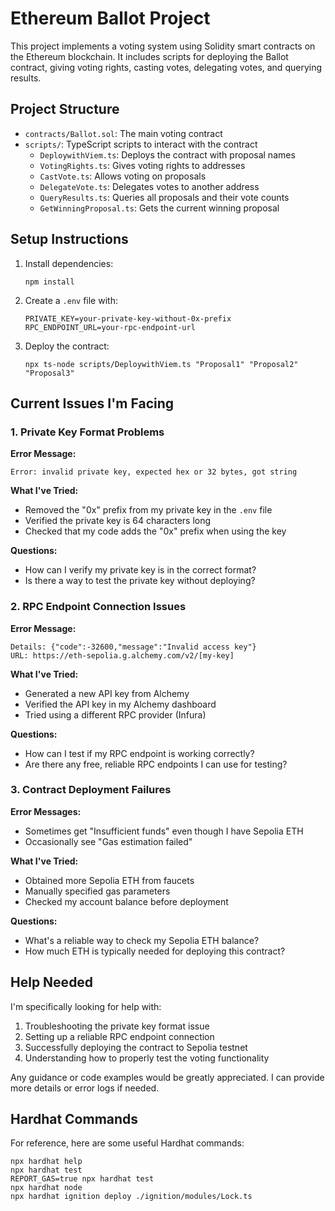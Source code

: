 # Ethereum Ballot Project

This project implements a voting system using Solidity smart contracts on the Ethereum blockchain. It includes scripts for deploying the Ballot contract, giving voting rights, casting votes, delegating votes, and querying results.

## Project Structure

- `contracts/Ballot.sol`: The main voting contract
- `scripts/`: TypeScript scripts to interact with the contract
  - `DeploywithViem.ts`: Deploys the contract with proposal names
  - `VotingRights.ts`: Gives voting rights to addresses
  - `CastVote.ts`: Allows voting on proposals
  - `DelegateVote.ts`: Delegates votes to another address
  - `QueryResults.ts`: Queries all proposals and their vote counts
  - `GetWinningProposal.ts`: Gets the current winning proposal

## Setup Instructions

1. Install dependencies:
   ```shell
   npm install
   ```

2. Create a `.env` file with:
   ```
   PRIVATE_KEY=your-private-key-without-0x-prefix
   RPC_ENDPOINT_URL=your-rpc-endpoint-url
   ```

3. Deploy the contract:
   ```shell
   npx ts-node scripts/DeploywithViem.ts "Proposal1" "Proposal2" "Proposal3"
   ```

## Current Issues I'm Facing

### 1. Private Key Format Problems

**Error Message:**
```
Error: invalid private key, expected hex or 32 bytes, got string
```

**What I've Tried:**
- Removed the "0x" prefix from my private key in the `.env` file
- Verified the private key is 64 characters long
- Checked that my code adds the "0x" prefix when using the key

**Questions:**
- How can I verify my private key is in the correct format?
- Is there a way to test the private key without deploying?

### 2. RPC Endpoint Connection Issues

**Error Message:**
```
Details: {"code":-32600,"message":"Invalid access key"}
URL: https://eth-sepolia.g.alchemy.com/v2/[my-key]
```

**What I've Tried:**
- Generated a new API key from Alchemy
- Verified the API key in my Alchemy dashboard
- Tried using a different RPC provider (Infura)

**Questions:**
- How can I test if my RPC endpoint is working correctly?
- Are there any free, reliable RPC endpoints I can use for testing?

### 3. Contract Deployment Failures

**Error Messages:**
- Sometimes get "Insufficient funds" even though I have Sepolia ETH
- Occasionally see "Gas estimation failed"

**What I've Tried:**
- Obtained more Sepolia ETH from faucets
- Manually specified gas parameters
- Checked my account balance before deployment

**Questions:**
- What's a reliable way to check my Sepolia ETH balance?
- How much ETH is typically needed for deploying this contract?

## Help Needed

I'm specifically looking for help with:

1. Troubleshooting the private key format issue
2. Setting up a reliable RPC endpoint connection
3. Successfully deploying the contract to Sepolia testnet
4. Understanding how to properly test the voting functionality

Any guidance or code examples would be greatly appreciated. I can provide more details or error logs if needed.

## Hardhat Commands

For reference, here are some useful Hardhat commands:

```shell
npx hardhat help
npx hardhat test
REPORT_GAS=true npx hardhat test
npx hardhat node
npx hardhat ignition deploy ./ignition/modules/Lock.ts
```
```
